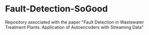# Fault-Detection-SoGood
Repository associated with the paper "Fault Detection in Wastewater Treatment Plants: Application of Autoencoders with Streaming Data"
